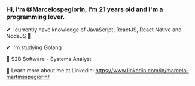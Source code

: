 <h3>Hi, I’m @Marcelospegiorin, I'm 21 years old and I'm a programming lover. </h3>

✔ I currently have knowledge of JavaScript, ReactJS, React Native and NodeJS 💭

✔ I'm studying Golang

💼 S2B Software - Systems Analyst

📢 Learn more about me at Linkedin: https://www.linkedin.com/in/marcelo-martinsspegiorin/


<!---
Marcelospegiorin/Marcelospegiorin is a ✨ special ✨ repository because its `README.md` (this file) appears on your GitHub profile.
You can click the Preview link to take a look at your changes.
--->
